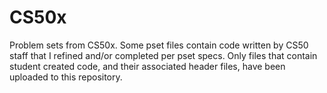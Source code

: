 # CS50x

Problem sets from CS50x.  Some pset files contain code written by CS50 staff that I refined and/or completed per pset specs.  Only files that contain student created code, and their associated header files, have been uploaded to this repository.
